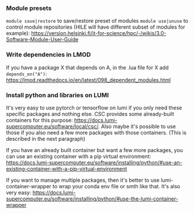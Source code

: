 ### Module presets
`module save|restore` to save/restore preset of modules
`module use|unuse` to control module repositories (HILE will have different subset of modules for example): https://version.helsinki.fi/it-for-science/hpc/-/wikis/3.0-Software-Module-User-Guide

### Write dependencies in LMOD
If you have a package X that depends on A, in the .lua file for X add `depends_on("A")`: https://lmod.readthedocs.io/en/latest/098_dependent_modules.html

### Install python and libraries on LUMI
It's very easy to use pytorch or tensorflow on lumi if you only need these specific packages and nothing else. CSC provides some already-built containers for this purpose: https://docs.lumi-supercomputer.eu/software/local/csc/. Also maybe it's possible to use those if you also need a few more packages with those containers. (This is described in the next paragraph)

If you have an already built container but want a few more packages, you can use an existing container with a pip virtual environment: https://docs.lumi-supercomputer.eu/software/installing/python/#use-an-existing-container-with-a-pip-virtual-environment

If you want to manage multiple packages, then it's better to use lumi-container-wrapper to wrap your conda env file or smth like that. It's also very easy: https://docs.lumi-supercomputer.eu/software/installing/python/#use-the-lumi-container-wrapper

